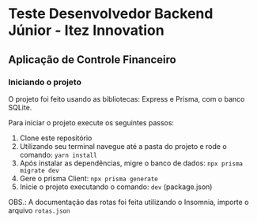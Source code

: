 # Teste Desenvolvedor Backend Júnior - Itez Innovation
## Aplicação de Controle Financeiro


### Iniciando o projeto

O projeto foi feito usando as bibliotecas: Express e Prisma, com o banco SQLite.

Para iniciar o projeto execute os seguintes passos:
1. Clone este repositório
2. Utilizando seu terminal navegue até a pasta do projeto e rode o comando: `yarn install`
3. Após instalar as dependências, migre o banco de dados: `npx prisma migrate dev`
4. Gere o prisma Client: `npx prisma generate`
5. Inicie o projeto executando o comando: `dev` (package.json)

OBS.: A documentação das rotas foi feita utilizando o Insomnia, importe o arquivo `rotas.json`
